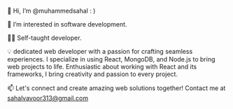 
 👋 Hi, I’m @muhammedsahal : )

👀 I’m interested in software development.

🧑‍💻 Self-taught developer.

💡 dedicated web developer with a passion for crafting seamless experiences. I specialize in using React, MongoDB, and Node.js to bring web projects to life. Enthusiastic about working with React and its frameworks, I bring creativity and passion to every project.

📫 Let's connect and create amazing web solutions together! Contact me at sahalvavoor313@gmail.com
